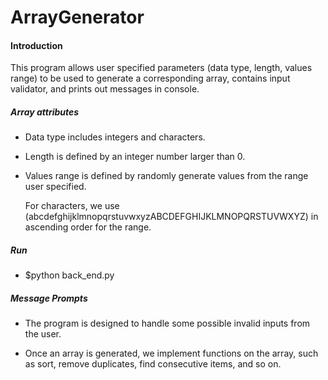 # ArrayGenerator

#### Introduction

This program  allows user specified parameters (data type, length, values range) to be used 
to generate a corresponding array, contains input validator, and prints out messages in console.

##### Array attributes
* Data type includes integers and characters.

* Length is defined by an integer number larger than 0.

* Values range is defined by randomly generate values from the range user specified.

  For characters, we use (abcdefghijklmnopqrstuvwxyzABCDEFGHIJKLMNOPQRSTUVWXYZ) in ascending order for the range.
  
##### Run

* $python back_end.py

##### Message Prompts
* The program is designed to handle some possible invalid inputs from the user.

* Once an array is generated, we implement functions on the array, such as sort, remove duplicates, find consecutive items, and so on. 

